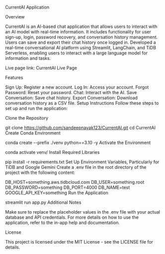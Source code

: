 CurrentAI Application

Overview

CurrentAI is an AI-based chat application that allows users to interact with an AI model with real-time information. It includes functionality for user sign-up, login, password recovery, and conversation history management. Users can save and export their chat history once logged in. Developed a real-time conversational AI platform using Streamlit, LangChain, and TiDB Serverless, enabling users to interact with a large language model for information and tasks.

Live page link: CurrentAI Live Page

Features

Sign Up: Register a new account.
Log In: Access your account.
Forgot Password: Reset your password.
Chat: Interact with the AI.
Save Conversation: Save chat history.
Export Conversation: Download conversation history as a CSV file.
Setup Instructions
Follow these steps to set up and run the application:

Clone the Repository

git clone https://github.com/sandeepnayak123/CurrentAI.git
cd CurrentAI
Create Conda Environment

conda create --prefix ./venv python==3.10 -y
Activate the Environment

conda activate venv/
Install Required Libraries

pip install -r requirements.txt
Set Up Environment Variables, Particularly for TiDB and Google Gemini Create a .env file in the root directory of the project with the following content:

DB_HOST=something.aws.tidbcloud.com
DB_USER=something.root
DB_PASSWORD=something
DB_PORT=4000
DB_NAME=test
GOOGLE_API_KEY=something
Run the Application

streamlit run app.py
Additional Notes

Make sure to replace the placeholder values in the .env file with your actual database and API credentials.
For more details on how to use the application, refer to the in-app help and documentation.

License

This project is licensed under the MIT License - see the LICENSE file for details.
